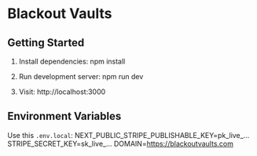 # Blackout Vaults

## Getting Started

1. Install dependencies:
   npm install

2. Run development server:
   npm run dev

3. Visit:
   http://localhost:3000

## Environment Variables

Use this `.env.local`:
NEXT_PUBLIC_STRIPE_PUBLISHABLE_KEY=pk_live_...
STRIPE_SECRET_KEY=sk_live_...
DOMAIN=https://blackoutvaults.com
